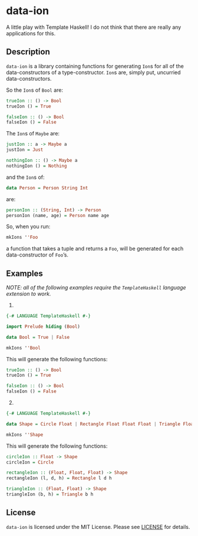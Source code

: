 # data-ion

A little play with Template Haskell! I do not think that there are really any applications for this.

## Description
 `data-ion` is a library containing functions for generating `Ion`s for all
 of the data-constructors of a type-constructor. `Ion`s are, simply put,
 uncurried data-constructors.

 So the `Ion`s of `Bool` are:

 ```haskell
 trueIon :: () -> Bool
 trueIon () = True

 falseIon :: () -> Bool
 falseIon () = False
 ```

 The `Ion`s of `Maybe` are:

 ```haskell
 justIon :: a -> Maybe a
 justIon = Just

 nothingIon :: () -> Maybe a
 nothingIon () = Nothing
 ```

 and the `Ion`s of:

 ```haskell
 data Person = Person String Int
 ```

 are:

 ```haskell
 personIon :: (String, Int) -> Person
 personIon (name, age) = Person name age
 ```

 So, when you run:

 ```haskell
 mkIons ''Foo
 ```

 a function that takes a tuple and returns a `Foo`, will be generated for each data-constructor of `Foo`’s.

## Examples
 *NOTE: all of the following examples require the `TemplateHaskell` language extension to work.*

 1.
  ```haskell
  {-# LANGUAGE TemplateHaskell #-}

  import Prelude hiding (Bool)

  data Bool = True | False
 
  mkIons ''Bool
  ```
  This will generate the following functions:
  ```haskell
  trueIon :: () -> Bool
  trueIon () = True

  falseIon :: () -> Bool
  falseIon () = False
  ```
 2.
  ```haskell
  {-# LANGUAGE TemplateHaskell #-}

  data Shape = Circle Float | Rectangle Float Float Float | Triangle Float Float
  
  mkIons ''Shape
  ```
  This will generate the following functions:

  ```haskell
  circleIon :: Float -> Shape
  circleIon = Circle

  rectangleIon :: (Float, Float, Float) -> Shape
  rectangleIon (l, d, h) = Rectangle l d h

  triangleIon :: (Float, Float) -> Shape
  triangleIon (b, h) = Triangle b h
  ```

## License
 `data-ion` is licensed under the MIT License.
 Please see [LICENSE](./LICENSE) for details.
